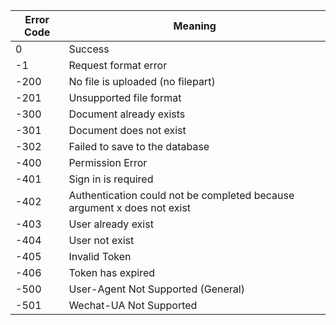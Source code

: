 | Error Code | Meaning                                                                 |
| ---------- | ----------------------------------------------------------------------- |
| 0          | Success                                                                 |
| -1         | Request format error                                                    |
| -200       | No file is uploaded (no filepart)                                       |
| -201       | Unsupported file format                                                 |
| -300       | Document already exists                                                 |
| -301       | Document does not exist                                                 |
| -302       | Failed to save to the database                                          |
| -400       | Permission Error                                                        |
| -401       | Sign in is required                                                     |
| -402       | Authentication could not be completed because argument x does not exist |
| -403       | User already exist                                                      |
| -404       | User not exist                                                          |
| -405       | Invalid Token                                                           |
| -406       | Token has expired                                                       |
| -500       | User-Agent Not Supported (General)                                      |
| -501       | Wechat-UA Not Supported                                                 |

